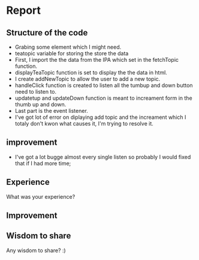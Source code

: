 # Report

## Structure of the code
  - Grabing some element which I might need.
  - teatopic variable for storing the store the data
  - First, I import the the data from the IPA which set in the fetchTopic function.
  - displayTeaTopic function is set to display the the data in html.
  - I create addNewTopic to allow the user to add a new topic.
  - handleClick function is created to listen all the tumbup and down button need to listen to.
  - updatetup and updateDown function is meant to increament form in the thumb up and down.
  - Last part is the event listener.
  - I've got lot of error on diplaying add topic and the increament which I totaly don't kwon what causes it, I'm trying to resolve it.
## improvement
  - I've got a lot bugge almost every single listen so probably I would fixed that if I had more time;

## Experience
What was your experience?

## Improvement


## Wisdom to share
Any wisdom to share? :)

